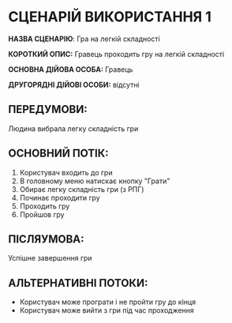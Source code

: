# СЦЕНАРІЙ ВИКОРИСТАННЯ 1

**НАЗВА СЦЕНАРІЮ**:	Гра на легкій складності

**КОРОТКИЙ ОПИС:** Гравець проходить гру на легкій складності

**ОСНОВНА ДІЙОВА ОСОБА:** Гравець

**ДРУГОРЯДНІ ДІЙОВІ ОСОБИ:** відсутні

## ПЕРЕДУМОВИ:

Людина вибрала легку складність гри

## ОСНОВНИЙ ПОТІК:
1.	Користувач входить до гри
2.	В головному меню натискає кнопку "Грати"
3.	Обирає легку складність гри (з РПГ)
4.	Починає проходити гру
5.	Проходить гру
6.	Пройшов гру

## ПІСЛЯУМОВА:

Успішне завершення гри

## АЛЬТЕРНАТИВНІ ПОТОКИ:
* Користувач може програти і не пройти гру до кінця
* Користувач може вийти з гри під час проходження 
